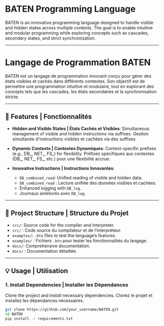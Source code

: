 # BATEN Programming Language

BATEN is an innovative programming language designed to handle visible and hidden states across multiple contexts. The goal is to enable intuitive and modular programming while exploring concepts such as cascades, secondary states, and strict synchronization.

---

# Langage de Programmation BATEN

BATEN est un langage de programmation innovant conçu pour gérer des états visibles et cachés dans différents contextes. Son objectif est de permettre une programmation intuitive et modulaire, tout en explorant des concepts tels que les cascades, les états secondaires et la synchronisation stricte.

---

## 🚀 Features | Fonctionnalités

- **Hidden and Visible States | États Cachés et Visibles**:
  Simultaneous management of visible and hidden instructions via suffixes.
  Gestion simultanée d'instructions visibles et cachées via des suffixes.
  
- **Dynamic Contexts | Contextes Dynamiques**:
  Context-specific prefixes (e.g., DB_, NET_, FS_) for flexibility.
  Préfixes spécifiques aux contextes (DB_, NET_, FS_, etc.) pour une flexibilité accrue.

- **Innovative Instructions | Instructions Innovantes**:
  - `DB_combined_read`: Unified reading of visible and hidden data.
  - `DB_combined_read` : Lecture unifiée des données visibles et cachées.
  - Enhanced logging with `DB_log`.
  - Journaux améliorés avec `DB_log`.

---

## 📂 Project Structure | Structure du Projet

- `src/`: Source code for the compiler and interpreter.
- `src/` : Code source du compilateur et de l’interpréteur.
- `examples/`: `.btn` files to test the language’s features.
- `examples/` : Fichiers `.btn` pour tester les fonctionnalités du langage.
- `docs/`: Comprehensive documentation.
- `docs/` : Documentation détaillée.

---

## 💡 Usage | Utilisation

### 1. Install Dependencies | Installer les Dépendances
Clone the project and install necessary dependencies.
Clonez le projet et installez les dépendances nécessaires.
```bash
git clone https://github.com/your_username/BATEN.git
cd BATEN
pip install -r requirements.txt
